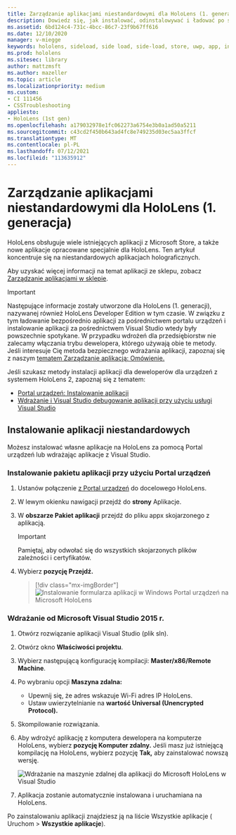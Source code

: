 ```yaml
---
title: Zarządzanie aplikacjami niestandardowymi dla HoloLens (1. generacja)
description: Dowiedz się, jak instalować, odinstalowywać i ładować po stronie niestandardowe aplikacje holograficzne HoloLens urządzeniach przy użyciu Portal urządzeń i Visual Studio.
ms.assetid: 6bd124c4-731c-4bcc-86c7-23f9b67ff616
ms.date: 12/10/2020
manager: v-miegge
keywords: hololens, sideload, side load, side-load, store, uwp, app, install
ms.prod: hololens
ms.sitesec: library
author: mattzmsft
ms.author: mazeller
ms.topic: article
ms.localizationpriority: medium
ms.custom:
- CI 111456
- CSSTroubleshooting
appliesto:
- HoloLens (1st gen)
ms.openlocfilehash: a179032978e1fc062273a6754e3b0a1ad50a5211
ms.sourcegitcommit: c43cd2f450b643ad4fc8e749235d03ec5aa3ffcf
ms.translationtype: MT
ms.contentlocale: pl-PL
ms.lasthandoff: 07/12/2021
ms.locfileid: "113635912"
---
```

# <a name="manage-custom-apps-for-hololens-1st-gen"></a>Zarządzanie aplikacjami niestandardowymi dla HoloLens (1. generacja)

HoloLens obsługuje wiele istniejących aplikacji z Microsoft Store, a także nowe aplikacje opracowane specjalnie dla HoloLens. Ten artykuł koncentruje się na niestandardowych aplikacjach holograficznych.  

Aby uzyskać więcej informacji na temat aplikacji ze sklepu, zobacz [Zarządzanie aplikacjami w sklepie](holographic-store-apps.md).

> [!IMPORTANT]
> Następujące informacje zostały utworzone dla HoloLens (1. generacji), nazywanej również HoloLens Developer Edition w tym czasie. W związku z tym ładowanie bezpośrednio aplikacji za pośrednictwem portalu urządzeń i instalowanie aplikacji za pośrednictwem Visual Studio wtedy były powszechnie spotykane. W przypadku wdrożeń dla przedsiębiorstw nie zalecamy włączania trybu dewelopera, którego używają obie te metody. Jeśli interesuje Cię metoda bezpiecznego wdrażania aplikacji, zapoznaj się z naszym [tematem Zarządzanie aplikacją: Omówienie.](app-deploy-overview.md)
>
> Jeśli szukasz metody instalacji aplikacji dla deweloperów dla urządzeń z systemem HoloLens 2, zapoznaj się z tematem:
>
> - [Portal urządzeń: Instalowanie aplikacji](/windows/mixed-reality/develop/platform-capabilities-and-apis/using-the-windows-device-portal#installing-an-app)
> - [Wdrażanie i Visual Studio debugowanie aplikacji przy użyciu usługi Visual Studio](/windows/mixed-reality/develop/platform-capabilities-and-apis/using-visual-studio)

## <a name="install-custom-apps"></a>Instalowanie aplikacji niestandardowych

Możesz instalować własne aplikacje na HoloLens za pomocą Portal urządzeń lub wdrażając aplikacje z Visual Studio.

### <a name="installing-an-application-package-with-the-device-portal"></a>Instalowanie pakietu aplikacji przy użyciu Portal urządzeń

1. Ustanów połączenie [z Portal urządzeń](/windows/mixed-reality/using-the-windows-device-portal) do docelowego HoloLens.

1. W lewym okienku nawigacji przejdź do **strony** Aplikacje.

1. W **obszarze Pakiet aplikacji** przejdź do pliku appx skojarzonego z aplikacją.

   > [!IMPORTANT]
   > Pamiętaj, aby odwołać się do wszystkich skojarzonych plików zależności i certyfikatów.

1. Wybierz **pozycję Przejdź.**

   > [!div class="mx-imgBorder"]
   > ![Instalowanie formularza aplikacji w Windows Portal urządzeń na Microsoft HoloLens](images/deviceportal-appmanager.jpg)

### <a name="deploying-from-microsoft-visual-studio-2015"></a>Wdrażanie od Microsoft Visual Studio 2015 r.

1. Otwórz rozwiązanie aplikacji Visual Studio (plik sln).

1. Otwórz okno **Właściwości projektu**.

1. Wybierz następującą konfigurację kompilacji: **Master/x86/Remote Machine**.

1. Po wybraniu opcji **Maszyna zdalna:**
   - Upewnij się, że adres wskazuje Wi-Fi adres IP HoloLens.
   - Ustaw uwierzytelnianie na **wartość Universal (Unencrypted Protocol).**
   
1. Skompilowanie rozwiązania.

1. Aby wdrożyć aplikację z komputera dewelopera na komputerze HoloLens, wybierz **pozycję Komputer zdalny.** Jeśli masz już istniejącą kompilację na HoloLens, wybierz pozycję **Tak,** aby zainstalować nowszą wersję.  

   ![Wdrażanie na maszynie zdalnej dla aplikacji do Microsoft HoloLens w Visual Studio](images/vs2015-remotedeployment.jpg)  
   
1. Aplikacja zostanie automatycznie instalowana i uruchamiana na HoloLens.

Po zainstalowaniu aplikacji znajdziesz ją na liście  Wszystkie aplikacje ( Uruchom  >  **Wszystkie aplikacje**).
